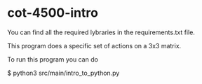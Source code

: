 # cot-4500-intro
You can find all the required lybraries in the requirements.txt file.

This program does a specific set of actions on a 3x3 matrix.

To run this program you can do

$ python3 src/main/intro_to_python.py
